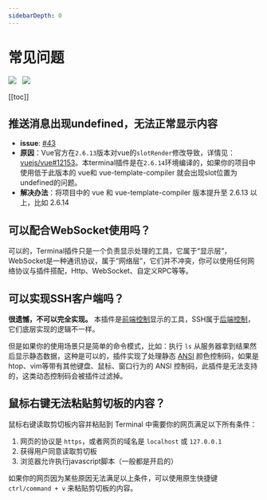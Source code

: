 ```yaml
---
sidebarDepth: 0
---
```


# 常见问题
<img src="https://shields.io/github/package-json/v/tzfun/vue-web-terminal/vue2" style="margin-right: 8px;">
<img src="https://shields.io/github/package-json/v/tzfun/vue-web-terminal/vue3" style="margin-right: 8px;">

[[toc]]

## 推送消息出现undefined，无法正常显示内容

* **issue**: [#43][issues#43]
* **原因**：Vue官方在`2.6.13`版本对vue的`slotRender`修改导致，详情见：[vuejs/vue#12153][vuejs/vue#12153]。本terminal插件是在`2.6.14`环境编译的，如果你的项目中使用低于此版本的 vue和 vue-template-compiler 就会出现slot位置为undefined的问题。
* **解决办法**：将项目中的 vue 和 vue-template-compiler 版本提升至 2.6.13 以上，比如 2.6.14

## 可以配合WebSocket使用吗？

可以的，Terminal插件只是一个负责显示处理的工具，它属于“显示层”，WebSocket是一种通讯协议，属于“网络层”，它们并不冲突，你可以使用任何网络协议与插件搭配，Http、WebSocket、自定义RPC等等。

## 可以实现SSH客户端吗？

**很遗憾，不可以完全实现。** 本插件是[前端控制](./about.md#前端控制)显示的工具，SSH属于[后端控制](./about.md#后端控制)，它们底层实现的逻辑不一样。

但是如果你的使用场景只是简单的命令模式，比如：执行 `ls` 从服务器拿到结果然后显示静态数据，这种是可以的，插件实现了处理静态 
[ANSI](./others.md#ansi) 颜色控制码，如果是 htop、vim等带有其他键盘、鼠标、窗口行为的 ANSI 控制码，此插件是无法支持的，这类动态控制码会被插件过滤掉。 

## 鼠标右键无法粘贴剪切板的内容？

鼠标右键读取剪切板内容并粘贴到 Terminal 中需要你的网页满足以下所有条件：
1. 网页的协议是 `https`，或者网页的域名是 `localhost` 或 `127.0.0.1`
2. 获得用户同意读取剪切板
3. 浏览器允许执行javascript脚本（一般都是开启的）

如果你的网页因为某些原因无法满足以上条件，可以使用原生快捷键 `ctrl/command + v` 来粘贴剪切板的内容。



<CommentService></CommentService>

[issues#43]: https://github.com/tzfun/vue-web-terminal/issues/43
[vuejs/vue#12153]: https://github.com/vuejs/vue/issues/12153